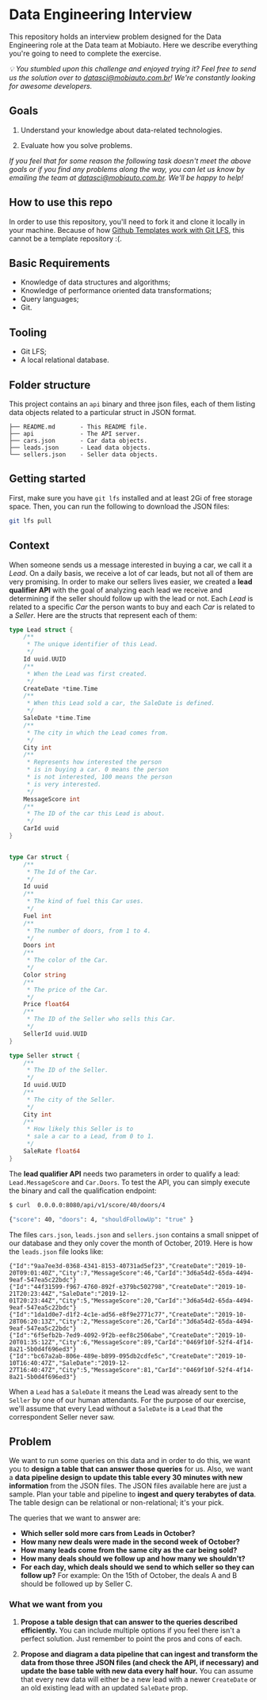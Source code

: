 # Data Engineering Interview

This repository holds an interview problem designed for the Data Engineering role at the Data team at Mobiauto. Here we describe everything you're going to need to complete the exercise.


*💡 You stumbled upon this challenge and enjoyed trying it? Feel free to send us the solution over to datasci@mobiauto.com.br! We're constantly looking for awesome developers.*

## Goals

1. Understand your knowledge about data-related technologies.

2. Evaluate how you solve problems.

_If you feel that for some reason the following task doesn't meet the above goals or if you find any problems along the way, you can let us know by emailing the team at datasci@mobiauto.com.br. We'll be happy to help!_

## How to use this repo

In order to use this repository, you'll need to fork it and clone it locally in your machine. Because of how [Github Templates work with Git LFS](https://docs.github.com/en/github/managing-large-files/about-git-large-file-storage), this cannot be a template repository :(.

## Basic Requirements

- Knowledge of data structures and algorithms;
- Knowledge of performance oriented data transformations;
- Query languages;
- Git.

## Tooling

- Git LFS;
- A local relational database.

## Folder structure

This project contains an `api` binary and three json files, each of them listing data objects related to a particular struct in JSON format.

```
├── README.md       - This README file.
├── api             - The API server.
├── cars.json       - Car data objects.
├── leads.json      - Lead data objects.
└── sellers.json    - Seller data objects.
```


## Getting started

First, make sure you have `git lfs` installed and at least 2Gi of free storage space. Then, you can run the following to download the JSON files:

```sh
git lfs pull
```

##  Context

When someone sends us a message interested in buying a car, we call it a _Lead_. On a daily basis, we receive a lot of car leads, but not all of them are very promising. In order to make our sellers lives easier, we created a **lead qualifier API** with the goal of analyzing each lead we receive and determining if the seller should follow up with the lead or not. Each _Lead_ is related to a specific _Car_ the person wants to buy and each _Car_ is related to a _Seller_. Here are the structs that represent each of them:

```go
type Lead struct {
    /**
     * The unique identifier of this Lead.
     */
    Id uuid.UUID
    /**
     * When the Lead was first created.
     */
    CreateDate *time.Time
    /**
     * When this Lead sold a car, the SaleDate is defined.
     */
    SaleDate *time.Time
    /**
     * The city in which the Lead comes from.
     */
    City int
    /**
     * Represents how interested the person
     * is in buying a car. 0 means the person
     * is not interested, 100 means the person
     * is very interested.
     */
    MessageScore int
    /**
     * The ID of the car this Lead is about.
     */
    CarId uuid
}


type Car struct {
    /**
     * The Id of the Car.
     */
    Id uuid
    /**
     * The kind of fuel this Car uses.
     */
    Fuel int
    /**
     * The number of doors, from 1 to 4.
     */
    Doors int
    /**
     * The color of the Car.
     */
    Color string
    /**
     * The price of the Car.
     */
    Price float64
    /**
     * The ID of the Seller who sells this Car.
     */
    SellerId uuid.UUID
}

type Seller struct {
    /**
     * The ID of the Seller.
     */
    Id uuid.UUID
    /**
     * The city of the Seller.
     */
    City int
    /**
     * How likely this Seller is to
     * sale a car to a Lead, from 0 to 1.
     */
    SaleRate float64
}
```


The **lead qualifier API** needs two parameters in order to qualify a lead: `Lead.MessageScore` and `Car.Doors`. To test the API, you can simply execute the binary and call the qualification endpoint:

```sh
$ curl  0.0.0.0:8080/api/v1/score/40/doors/4

{"score": 40, "doors": 4, "shouldFollowUp": "true" }
```

The files `cars.json`, `leads.json` and `sellers.json` contains a small snippet of our database and they only cover the month of October, 2019. Here is how the `leads.json` file looks like:


```
{"Id":"9aa7ee3d-0368-4341-8153-40731ad5ef23","CreateDate":"2019-10-20T09:01:40Z","City":7,"MessageScore":46,"CarId":"3d6a54d2-65da-4494-9eaf-547ea5c22bdc"}
{"Id":"44f31599-f967-4760-892f-e379bc502798","CreateDate":"2019-10-21T20:23:44Z","SaleDate":"2019-12-01T20:23:44Z","City":5,"MessageScore":20,"CarId":"3d6a54d2-65da-4494-9eaf-547ea5c22bdc"}
{"Id":"1da1d0e7-d1f2-4c1e-ad56-e8f9e2771c77","CreateDate":"2019-10-28T06:20:13Z","City":2,"MessageScore":26,"CarId":"3d6a54d2-65da-4494-9eaf-547ea5c22bdc"}
{"Id":"6f5efb2b-7ed9-4092-9f2b-eef8c2506abe","CreateDate":"2019-10-20T01:35:12Z","City":6,"MessageScore":89,"CarId":"0469f10f-52f4-4f14-8a21-5b0d4f696ed3"}
{"Id":"bc67a2ab-806e-489e-b899-095db2cdfe5c","CreateDate":"2019-10-10T16:40:47Z","SaleDate":"2019-12-27T16:40:47Z","City":5,"MessageScore":81,"CarId":"0469f10f-52f4-4f14-8a21-5b0d4f696ed3"}
```

When a `Lead` has a `SaleDate` it means the Lead was already sent to the `Seller` by one of our human attendants. For the purpose of our exercise, we'll assume that every Lead without a `SaleDate` is a `Lead` that the correspondent Seller never saw.

## Problem

We want to run some queries on this data and in order to do this, we want you to **design a table that can answer those queries** for us. Also, we want a **data pipeline design to update this table every 30 minutes with new information** from the JSON files. The JSON files available here are just a sample. Plan your table and pipeline to **ingest and query terabytes of data**. The table design can be relational or non-relational; it's your pick.

The queries that we want to answer are:

- **Which seller sold more cars from Leads in October?**
- **How many new deals were made in the second week of October?**
- **How many leads come from the same city as the car being sold?**
- **How many deals should we follow up and how many we shouldn't?**
- **For each day, which deals should we send to which seller so they can follow up?** For example: On the 15th of October, the deals A and B should be followed up by Seller C.


### What we want from you

1. **Propose a table design that can answer to the queries described efficiently.**
You can include multiple options if you feel there isn't a perfect solution. Just remember to point the pros and cons of each.

2. **Propose and diagram a data pipeline that can ingest and transform the data from those three JSON files (and check the API, if necessary) and update the base table with new data every half hour.**
   You can assume that every new data will either be a new lead with a newer `CreateDate` or an old existing lead with an updated `SaleDate` prop.

